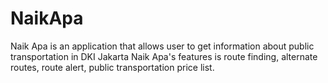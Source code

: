 # NaikApa
Naik Apa is an application that allows user to get information about public transportation in DKI Jakarta
Naik Apa's features is route finding, alternate routes, route alert, public transportation price list.
